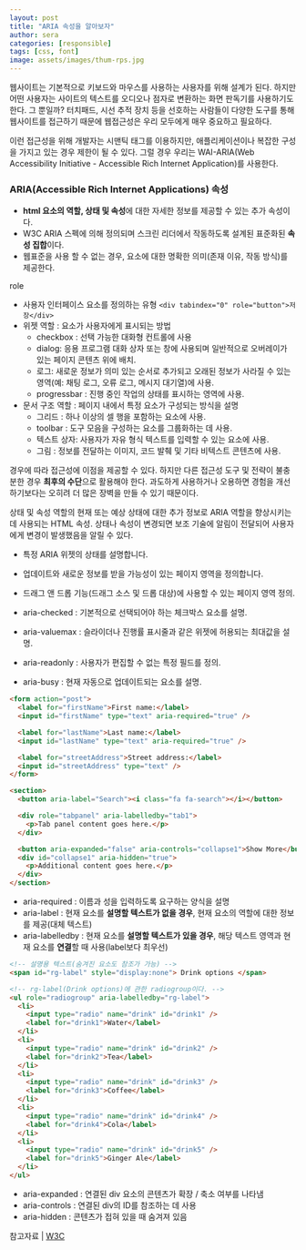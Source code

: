 ```yaml
---
layout: post
title: "ARIA 속성을 알아보자"
author: sera
categories: [responsible]
tags: [css, font]
image: assets/images/thum-rps.jpg
---
```


웹사이트는 기본적으로 키보드와 마우스를 사용하는 사용자를 위해 설계가 된다.
하지만 어떤 사용자는 사이트의 텍스트를 오디오나 점자로 변환하는 화면 판독기를 사용하기도 한다.
그 뿐일까?
터치패드, 시선 추적 장치 등을 선호하는 사람들이 다양한 도구를 통해 웹사이트를 접근하기 때문에 웹접근성은 우리 모두에게 매우 중요하고 필요하다.

이런 접근성을 위해 개발자는 시맨틱 태그를 이용하지만, 애플리케이션이나 복잡한 구성을 가지고 있는 경우 제한이 될 수 있다.
그럴 경우 우리는 WAI-ARIA(Web Accessibility Initiative - Accessible Rich Internet Application)를 사용한다.

### ARIA(Accessible Rich Internet Applications) 속성

- **html 요소의 역할, 상태 및 속성**에 대한 자세한 정보를 제공할 수 있는 추가 속성이다.
- W3C ARIA 스펙에 의해 정의되며 스크린 리더에서 작동하도록 설계된 표준화된 **속성 집합**이다.
- 웹표준을 사용 할 수 없는 경우, 요소에 대한 명확한 의미(존재 이유, 작동 방식)를 제공한다.

role

- 사용자 인터페이스 요소를 정의하는 유형 `<div tabindex="0" role="button">저장</div>`
- 위젯 역할 : 요소가 사용자에게 표시되는 방법
  - checkbox : 선택 가능한 대화형 컨트롤에 사용
  - dialog: 응용 프로그램 대화 상자 또는 창에 사용되며 일반적으로 오버레이가 있는 페이지 콘텐츠 위에 배치.
  - 로그: 새로운 정보가 의미 있는 순서로 추가되고 오래된 정보가 사라질 수 있는 영역(예: 채팅 로그, 오류 로그, 메시지 대기열)에 사용.
  - progressbar : 진행 중인 작업의 상태를 표시하는 영역에 사용.
- 문서 구조 역할 : 페이지 내에서 특정 요소가 구성되는 방식을 설명
  - 그리드 : 하나 이상의 셀 행을 포함하는 요소에 사용.
  - toolbar : 도구 모음을 구성하는 요소를 그룹화하는 데 사용.
  - 텍스트 상자: 사용자가 자유 형식 텍스트를 입력할 수 있는 요소에 사용.
  - 그림 : 정보를 전달하는 이미지, 코드 발췌 및 기타 비텍스트 콘텐츠에 사용.

경우에 따라 접근성에 이점을 제공할 수 있다.
하지만 다른 접근성 도구 및 전략이 불충분한 경우 **최후의 수단**으로 활용해야 한다.
과도하게 사용하거나 오용하면 경험을 개선하기보다는 오히려 더 많은 장벽을 만들 수 있기 때문이다.

상태 및 속성
역할의 현재 또는 예상 상태에 대한 추가 정보로 ARIA 역할을 향상시키는 데 사용되는 HTML 속성.
상태나 속성이 변경되면 보조 기술에 알림이 전달되어 사용자에게 변경이 발생했음을 알릴 수 있다.

- 특정 ARIA 위젯의 상태를 설명합니다.
- 업데이트와 새로운 정보를 받을 가능성이 있는 페이지 영역을 정의합니다.
- 드래그 앤 드롭 기능(드래그 소스 및 드롭 대상)에 사용할 수 있는 페이지 영역 정의.

- aria-checked : 기본적으로 선택되어야 하는 체크박스 요소를 설명.
- aria-valuemax : 슬라이더나 진행률 표시줄과 같은 위젯에 허용되는 최대값을 설명.
- aria-readonly : 사용자가 편집할 수 없는 특정 필드를 정의.
- aria-busy : 현재 자동으로 업데이트되는 요소를 설명.

```html
<form action="post">
  <label for="firstName">First name:</label>
  <input id="firstName" type="text" aria-required="true" />

  <label for="lastName">Last name:</label>
  <input id="lastName" type="text" aria-required="true" />

  <label for="streetAddress">Street address:</label>
  <input id="streetAddress" type="text" />
</form>

<section>
  <button aria-label="Search"><i class="fa fa-search"></i></button>

  <div role="tabpanel" aria-labelledby="tab1">
    <p>Tab panel content goes here.</p>
  </div>

  <button aria-expanded="false" aria-controls="collapse1">Show More</button>
  <div id="collapse1" aria-hidden="true">
    <p>Additional content goes here.</p>
  </div>
</section>
```

- aria-required : 이름과 성을 입력하도록 요구하는 양식을 설명
- aria-label : 현재 요소를 **설명할 텍스트가 없을 경우**, 현재 요소의 역할에 대한 정보를 제공(대체 텍스트)
- aria-labelledby : 현재 요소를 **설명할 텍스트가 있을 경우**, 해당 텍스트 영역과 현재 요소를 **연결**할 때 사용(label보다 최우선)

```html
<!-- 설명용 텍스트(숨겨진 요소도 참조가 가능) -->
<span id="rg-label" style="display:none"> Drink options </span>

<!-- rg-label(Drink options)에 관한 radiogroup이다. -->
<ul role="radiogroup" aria-labelledby="rg-label">
  <li>
    <input type="radio" name="drink" id="drink1" />
    <label for="drink1">Water</label>
  </li>
  <li>
    <input type="radio" name="drink" id="drink2" />
    <label for="drink2">Tea</label>
  </li>
  <li>
    <input type="radio" name="drink" id="drink3" />
    <label for="drink3">Coffee</label>
  </li>
  <li>
    <input type="radio" name="drink" id="drink4" />
    <label for="drink4">Cola</label>
  </li>
  <li>
    <input type="radio" name="drink" id="drink5" />
    <label for="drink5">Ginger Ale</label>
  </li>
</ul>
```

- aria-expanded : 연결된 div 요소의 콘텐츠가 확장 / 축소 여부를 나타냄
- aria-controls : 연결된 div의 ID를 참조하는 데 사용
- aria-hidden : 콘텐츠가 접혀 있을 때 숨겨져 있음

참고자료 |
[W3C](https://www.w3.org/TR/wai-aria-1.2/#usage)
